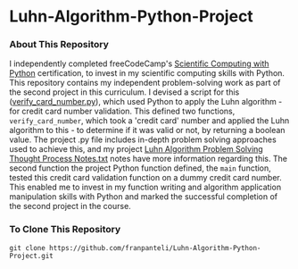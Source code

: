 # Luhn-Algorithm-Python-Project
### About This Repository
I independently completed freeCodeCamp's [Scientific Computing with Python](https://www.freecodecamp.org/learn/scientific-computing-with-python/) certification, to invest in my scientific computing skills with Python. This repository contains my independent problem-solving work as part of the second project in this curriculum. I devised a script for this ([verify_card_number.py](https://github.com/franpanteli/Luhn-Algorithm-Python-Project/blob/main/verify_card_number.py)), which used Python to apply the Luhn algorithm - for credit card number validation. This defined two functions, `verify_card_number`, which took a 'credit card' number and applied the Luhn algorithm to this - to determine if it was valid or not, by returning a boolean value. The project .py file includes in-depth problem solving approaches used to achieve this, and my project [Luhn Algorithm Problem Solving Thought Process Notes.txt](https://github.com/franpanteli/Luhn-Algorithm-Python-Project/blob/main/Luhn%20Algorithm%20Problem%20Solving%20Thought%20Process%20Notes.txt) notes have more information regarding this. The second function the project Python function defined, the `main` function, tested this credit card validation function on a dummy credit card number. This enabled me to invest in my function writing and algorithm application manipulation skills with Python and marked the successful completion of the second project in the course.

### To Clone This Repository
```
git clone https://github.com/franpanteli/Luhn-Algorithm-Python-Project.git
```
